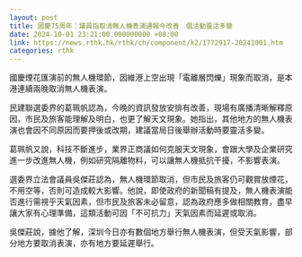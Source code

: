 ```yaml
---
layout: post
title: 國慶75周年｜議員指取消無人機表演通報今改善　倡活動靈活多變
date: 2024-10-01 23:21:00.000000000 +08:00
link: https://news.rthk.hk/rthk/ch/component/k2/1772917-20241001.htm
categories: rthk
---
```


國慶煙花匯演前的無人機環節，因維港上空出現「電離層閃爍」現象而取消，是本港連續兩晚取消無人機表演。

民建聯選委界的葛珮帆認為，今晚的資訊發放安排有改善，現場有廣播清晰解釋原因，市民及旅客能理解及明白，也更了解天文現象。她指出，其他地方的無人機表演也會因不同原因而要押後或改期，建議當局日後舉辦活動時要靈活多變。

葛珮帆又說，科技不斷進步，業界正商議如何克服天文現象，會跟大學及企業研究進一步改進無人機，例如研究隔離物料，可以讓無人機抵抗干擾，不影響表演。

選委界立法會議員吳傑莊認為，無人機環節取消，但市民及旅客仍可觀賞放煙花，不用空等，否則可造成較大影響。他說，即使政府的新聞稿有提及，無人機表演能否進行需視乎天氣因素，但市民及旅客未必留意，認為政府應多做相關教育，盡早讓大家有心理準備，這類活動可因「不可抗力」天氣因素而延遲或取消。

吳傑莊說，據他了解，深圳今日亦有數個地方舉行無人機表演，但受天氣影響，部分地方要取消表演，亦有地方要延遲舉行。
